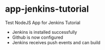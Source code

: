 # app-jenkins-tutorial
Test NodeJS App for Jenkins Tutorial 

- Jenkins is installed successfully
- Github is now configured
- Jenkins receives push events and can build
